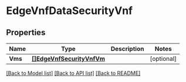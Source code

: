# EdgeVnfDataSecurityVnf

## Properties

Name | Type | Description | Notes
------------ | ------------- | ------------- | -------------
**Vms** | [**[]EdgeVnfSecurityVnfVm**](edge_vnf_security_vnf_vm.md) |  | [optional] 

[[Back to Model list]](../README.md#documentation-for-models) [[Back to API list]](../README.md#documentation-for-api-endpoints) [[Back to README]](../README.md)


